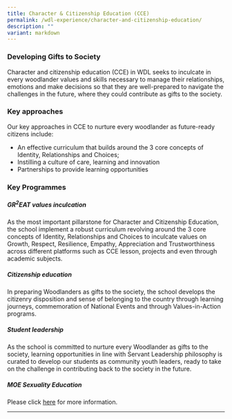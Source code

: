```yaml
---
title: Character & Citizenship Education (CCE)
permalink: /wdl-experience/character-and-citizenship-education/
description: ""
variant: markdown
---
```

### Developing Gifts to Society

Character and citizenship education (CCE) in WDL seeks to inculcate in every woodlander values and skills necessary to manage their relationships, emotions and make decisions so that they are well-prepared to navigate the challenges in the future, where they could contribute as gifts to the society.

### Key approaches

Our key approaches in CCE to nurture every woodlander as future-ready citizens include:

*   An effective curriculum that builds around the 3 core concepts of Identity, Relationships and Choices;
*   Instilling a culture of care, learning and innovation
*   Partnerships to provide learning opportunities

### Key Programmes

##### GR<sup>2</sup>EAT values inculcation

As the most important pillarstone for Character and Citizenship Education, the school implement a robust curriculum revolving around the 3 core concepts of Identity, Relationships and Choices to inculcate values on Growth, Respect, Resilience, Empathy, Appreciation and Trustworthiness across different platforms such as CCE lesson, projects and even through academic subjects.

##### Citizenship education

In preparing Woodlanders as gifts to the society, the school develops the citizenry disposition and sense of belonging to the country through learning journeys, commemoration of National Events and through Values-in-Action programs.

##### Student leadership

As the school is committed to nurture every Woodlander as gifts to the society, learning opportunities in line with Servant Leadership philosophy is curated to develop our students as community youth leaders, ready to take on the challenge in contributing back to the society in the future.

##### MOE Sexuality Education

Please click [here](URL_OF_YOUR_PDF_ON_GITHUB) for more information.

---
